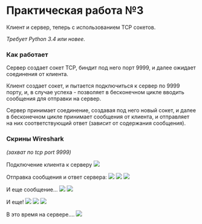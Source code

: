 # Практическая работа №3

Клиент и сервер, теперь с использованием TCP сокетов.

_Требует Python 3.4 или новее._

### Как работает

Сервер создает сокет TCP, биндит под него порт 9999, и далее ожидает соединения от клиента.

Клиент создает сокет, и пытается подключиться к сервер по 9999 порту, и, в случае успеха - позволяет в бесконечном цикле вводить сообщения для отправки на сервер.

Сервер принимает соединение, создавая под него новый сокет, и далее в бесконечном цикле принимает сообщения от клиента, и отправляет на них соответствующий ответ (зависит от содержания сообщения).

### Скрины Wireshark

_(захват по tcp port 9999)_

Подключение клиента к серверу
![](https://i.imgur.com/akcGJiB.png)

Отправка сообщения и ответ сервера:
![](https://i.imgur.com/shvIjl4.png)
![](https://i.imgur.com/wp4Z5e0.png)
![](https://i.imgur.com/7TYkxQQ.png)

И еще сообщение...
![](https://i.imgur.com/E5Uo9MR.png)
![](https://i.imgur.com/jExyjS7.png)

И еще! 
![](https://i.imgur.com/bn96Evf.png)
![](https://i.imgur.com/ZjJTPEg.png)
![](https://i.imgur.com/IYkhuFp.png)

В это время на сервере....
![](https://i.imgur.com/cOPIC1p.png)
